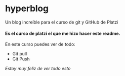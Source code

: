 # hyperblog
Un blog increíble para el curso de git y GitHub de Platzi


#### Es el curso de platzi el que me hizo hacer este readme.

En este curso puedes ver de todo: 
- Git pull
- Git Push

*Estoy muy feliz de ver todo esto*